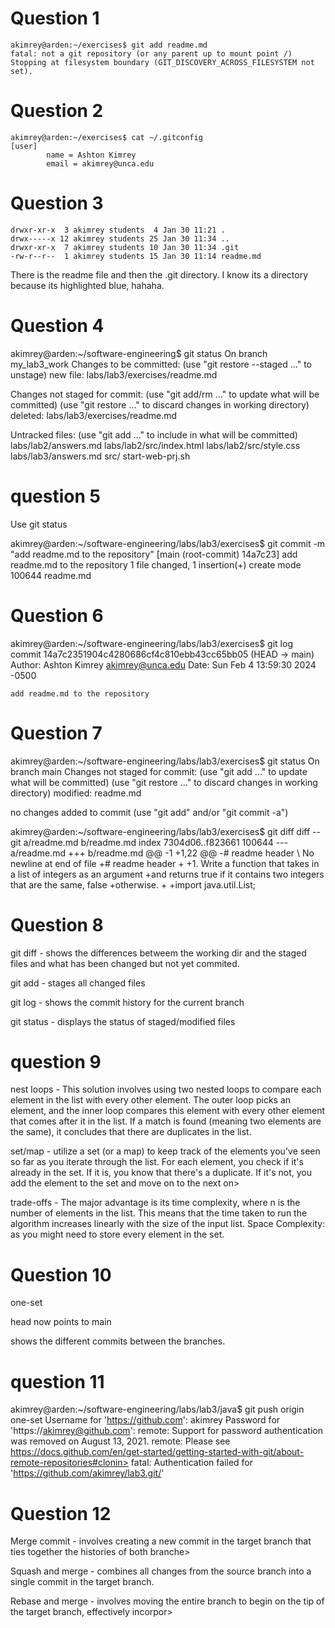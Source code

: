 # Question 1 
```
akimrey@arden:~/exercises$ git add readme.md
fatal: not a git repository (or any parent up to mount point /)
Stopping at filesystem boundary (GIT_DISCOVERY_ACROSS_FILESYSTEM not set).
```
# Question 2
```
akimrey@arden:~/exercises$ cat ~/.gitconfig
[user]
        name = Ashton Kimrey
        email = akimrey@unca.edu
```
# Question 3
```total 18
drwxr-xr-x  3 akimrey students  4 Jan 30 11:21 .
drwx-----x 12 akimrey students 25 Jan 30 11:34 ..
drwxr-xr-x  7 akimrey students 10 Jan 30 11:34 .git
-rw-r--r--  1 akimrey students 15 Jan 30 11:14 readme.md
```
There is the readme file and then the .git directory. I know its a directory because its highlighted blue, hahaha.

# Question 4 
akimrey@arden:~/software-engineering$ git status
On branch my_lab3_work
Changes to be committed:
  (use "git restore --staged <file>..." to unstage)
        new file:   labs/lab3/exercises/readme.md

Changes not staged for commit:
  (use "git add/rm <file>..." to update what will be committed)
  (use "git restore <file>..." to discard changes in working directory)
        deleted:    labs/lab3/exercises/readme.md

Untracked files:
  (use "git add <file>..." to include in what will be committed)
        labs/lab2/answers.md
        labs/lab2/src/index.html
        labs/lab2/src/style.css
        labs/lab3/answers.md
        src/
        start-web-prj.sh

# question 5

Use git status

akimrey@arden:~/software-engineering/labs/lab3/exercises$ git commit -m "add readme.md to the repository"
[main (root-commit) 14a7c23] add readme.md to the repository
 1 file changed, 1 insertion(+)
 create mode 100644 readme.md

 # Question 6 

 akimrey@arden:~/software-engineering/labs/lab3/exercises$ git log
commit 14a7c2351904c4280686cf4c810ebb43cc65bb05 (HEAD -> main)
Author: Ashton Kimrey <akimrey@unca.edu>
Date:   Sun Feb 4 13:59:30 2024 -0500

    add readme.md to the repository

# Question 7 

akimrey@arden:~/software-engineering/labs/lab3/exercises$ git status
On branch main
Changes not staged for commit:
  (use "git add <file>..." to update what will be committed)
  (use "git restore <file>..." to discard changes in working directory)
        modified:   readme.md

no changes added to commit (use "git add" and/or "git commit -a")

akimrey@arden:~/software-engineering/labs/lab3/exercises$ git diff
diff --git a/readme.md b/readme.md
index 7304d06..f823661 100644
--- a/readme.md
+++ b/readme.md
@@ -1 +1,22 @@
-# readme header
\ No newline at end of file
+# readme header
+
+1. Write a function that takes in a list of integers as an argument
+and returns true if it contains two integers that are the same, false
+otherwise.
+
+import java.util.List;

# Question 8

git diff - shows the differences betweem the working dir and the staged files and what has
been changed but not yet commited.

git add - stages all changed files

git log - shows the commit history for the current branch

git status - displays the status of staged/modified files 
# question 9

nest loops - This solution involves using two nested loops to compare each element
in the list with every other element.
 The outer loop picks an element, and the inner loop compares this
element with every other element that comes after it in the list.
If a match is found (meaning two elements are the same), it concludes that there are duplicates in the list.

set/map - utilize a set (or a map) to keep track of the elements you've seen so far as you iterate through the
list. For each element, you check if it's already in the set.
If it is, you know that there's a duplicate. If it's not, you add the element to the set and move on to the next on>

trade-offs - The major advantage is its time complexity, where n is the number of elements in the list.
This means that the time taken to run the algorithm increases linearly with the size of the input list.
Space Complexity: as you might need to store every element in the set.

# Question 10

one-set

head now points to main

shows the different commits between the branches.
# question 11

akimrey@arden:~/software-engineering/labs/lab3/java$ git push origin one-set
Username for 'https://github.com': akimrey
Password for 'https://akimrey@github.com':
remote: Support for password authentication was removed on August 13, 2021.
remote: Please see https://docs.github.com/en/get-started/getting-started-with-git/about-remote-repositories#clonin>
fatal: Authentication failed for 'https://github.com/akimrey/lab3.git/'


# Question 12

Merge commit - involves creating a new commit in the target branch that ties together the histories of both branche>

Squash and merge - combines all changes from the source branch into a single commit in the target branch.

Rebase and merge - involves moving the entire branch to begin on the tip of the target branch, effectively incorpor>


